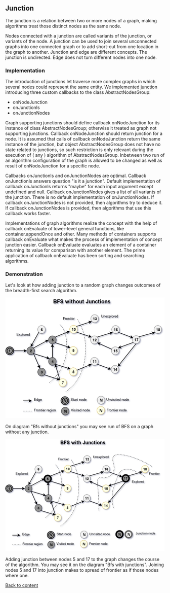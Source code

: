 ## Junction

The junction is a relation between two or more nodes of a graph, making algorithms treat those distinct nodes as the same node.

Nodes connected with a junction are called variants of the junction, or variants of the node. A junction can be used to join several unconnected graphs into one connected graph or to add short-cut from one location in the graph to another. Junction and edge are different concepts. The junction is undirected. Edge does not turn different nodes into one node.

### Implementation

The introduction of junctions let traverse more complex graphs in which several nodes could represent the same entity. We implemented junction introducing three custom callbacks to the class AbstractNodesGroup:

- onNodeJunction
- onJunctionIs
- onJunctionNodes

Graph supporting junctions should define callback onNodeJunction for its instance of class AbstractNodesGroup; otherwise it treated as graph not supporting junctions. Callback onNodeJunction should return junction for a node. It is assumed that calls of callback onNodeJunction return the same instance of the junction, but object AbstractNodesGroup does not have no state related to junctions, so such restriction is only relevant during the execution of ( any ) algorithm of AbstractNodesGroup. Inbetween two run of an algorithm configuration of the graph is allowed to be changed as well as result of onNodeJunction for a specific node.

Callbacks onJunctionIs and onJunctionNodes are optimal. Callback onJunctionIs answers question "is it a junction". Default implementation of callback onJunctionIs returns "maybe" for each input argument except undefined and null. Callback onJunctionNodes gives a list of all variants of the junction. There is no default implementation of onJunctionNodes. If callback onJunctionNodes is not provided, then algorithms try to deduce it. If callback onJunctionNodes is provided, then algorithms that use this callback works faster.

Implementations of graph algorithms realize the concept with the help of callback onEvaluate of lower-level general functions, like container.appendOnce and other. Many methods of containers supports callback onEvaluate what makes the process of implementation of concept junction easier.  Callback onEvaluate evaluates an element of a container returning its value for comparison with another element. The prime application of callback onEvaluate has been sorting and searching algorithms.

### Demonstration

Let's look at how adding junction to a random graph changes outcomes of the breadth-first search algorithm.

![logo](../../images/nodeJunction/BfsWithoutJunctions.png)

On diagram "Bfs without junctions" you may see run of BFS on a graph without any junction.

![logo](../../images/nodeJunction/BfsWithJunctions.png)

Adding junction between nodes 5 and 17 to the graph changes the course of the algorithm. You may see it on the diagram "Bfs with junctions". Joining nodes 5 and 17 into junction makes to spread of frontier as if those nodes where one.

[Back to content](../README.md#Concepts)
